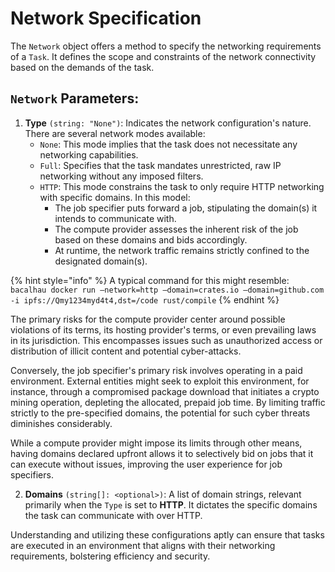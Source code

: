 # Network Specification

The `Network` object offers a method to specify the networking requirements of a `Task`. It defines the scope and constraints of the network connectivity based on the demands of the task.

## `Network` Parameters:

1. **Type** `(string: "None")`: Indicates the network configuration's nature. There are several network modes available:
   * `None`: This mode implies that the task does not necessitate any networking capabilities.
   * `Full`: Specifies that the task mandates unrestricted, raw IP networking without any imposed filters.
   * `HTTP`: This mode constrains the task to only require HTTP networking with specific domains. In this model:
     * The job specifier puts forward a job, stipulating the domain(s) it intends to communicate with.
     * The compute provider assesses the inherent risk of the job based on these domains and bids accordingly.
     * At runtime, the network traffic remains strictly confined to the designated domain(s).

{% hint style="info" %}
A typical command for this might resemble: `bacalhau docker run —network=http —domain=crates.io —domain=github.com -i ipfs://Qmy1234myd4t4,dst=/code rust/compile`&#x20;
{% endhint %}

The primary risks for the compute provider center around possible violations of its terms, its hosting provider's terms, or even prevailing laws in its jurisdiction. This encompasses issues such as unauthorized access or distribution of illicit content and potential cyber-attacks.

Conversely, the job specifier's primary risk involves operating in a paid environment. External entities might seek to exploit this environment, for instance, through a compromised package download that initiates a crypto mining operation, depleting the allocated, prepaid job time. By limiting traffic strictly to the pre-specified domains, the potential for such cyber threats diminishes considerably.

While a compute provider might impose its limits through other means, having domains declared upfront allows it to selectively bid on jobs that it can execute without issues, improving the user experience for job specifiers.

2. **Domains** `(string[]: <optional>)`: A list of domain strings, relevant primarily when the `Type` is set to **HTTP**. It dictates the specific domains the task can communicate with over HTTP.

Understanding and utilizing these configurations aptly can ensure that tasks are executed in an environment that aligns with their networking requirements, bolstering efficiency and security.
